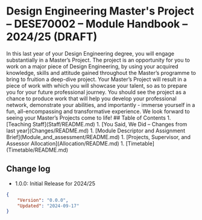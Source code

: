 # Design Engineering Master's Project – DESE70002 – Module Handbook – 2024/25 (DRAFT)

<div style="display:none;"><strong><a href="https://imperialcollegelondon.github.io/Design-Engineering-Masters-Project/">Read this module handbook on GitHub Pages</a></strong></div>
In this last year of your Design Engineering degree, you will engage substantially in a Master’s Project. The project is an opportunity for you to work on a major piece of Design Engineering, by using your acquired knowledge, skills and attitude gained throughout the Master’s programme to bring to fruition a deep-dive project. Your Master’s Project will result in a piece of work with which you will showcase your talent, so as to prepare you for your future professional journey. You should see the project as a chance to produce work that will help you develop your professional network, demonstrate your abilities, and importantly - immerse yourself in a fun, all-encompassing and transformative experience. 
We look forward to seeing your Master’s Projects come to life! 
## Table of Contents
1. [Teaching Staff](Staff/README.md)
1. [You Said, We Did – Changes from last year](Changes/README.md)
1. [Module Descriptor and Assignment Brief](Module_and_assessment/README.md)
1. [Projects, Supervisor, and Assessor Allocation](Allocation/README.md)
1. [Timetable](Timetable/README.md)

## Change log ##
* 1.0.0: Initial Release for 2024/25

```json
{
    "Version": "0.0.0",
    "Updated": "2024-09-17"
}
```